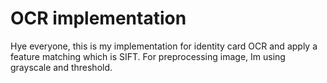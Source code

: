 # OCR implementation
Hye everyone, this is my implementation for identity card OCR and apply a feature matching which is SIFT. For preprocessing image, Im using grayscale and threshold.
